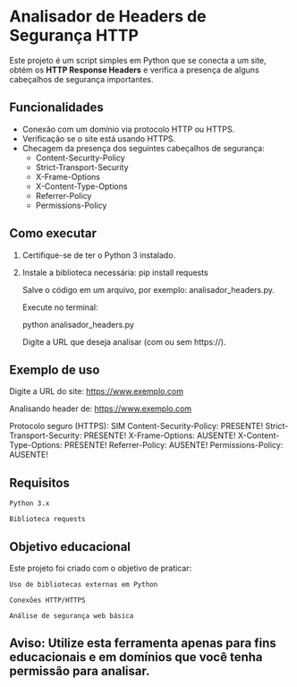 # Analisador de Headers de Segurança HTTP

Este projeto é um script simples em Python que se conecta a um site, obtém os **HTTP Response Headers** e verifica a presença de alguns cabeçalhos de segurança importantes.

## Funcionalidades

- Conexão com um domínio via protocolo HTTP ou HTTPS.
- Verificação se o site está usando HTTPS.
- Checagem da presença dos seguintes cabeçalhos de segurança:
  - Content-Security-Policy
  - Strict-Transport-Security
  - X-Frame-Options
  - X-Content-Type-Options
  - Referrer-Policy
  - Permissions-Policy

## Como executar

1. Certifique-se de ter o Python 3 instalado.
2. Instale a biblioteca necessária:
   pip install requests

    Salve o código em um arquivo, por exemplo: analisador_headers.py.

    Execute no terminal:

    python analisador_headers.py

    Digite a URL que deseja analisar (com ou sem https://).

## Exemplo de uso

Digite a URL do site: https://www.exemplo.com

Analisando header de: https://www.exemplo.com

Protocolo seguro (HTTPS): SIM
Content-Security-Policy: PRESENTE!
Strict-Transport-Security: PRESENTE!
X-Frame-Options: AUSENTE!
X-Content-Type-Options: PRESENTE!
Referrer-Policy: AUSENTE!
Permissions-Policy: AUSENTE!

## Requisitos

    Python 3.x

    Biblioteca requests

## Objetivo educacional

Este projeto foi criado com o objetivo de praticar:

    Uso de bibliotecas externas em Python

    Conexões HTTP/HTTPS

    Análise de segurança web básica

## Aviso: Utilize esta ferramenta apenas para fins educacionais e em domínios que você tenha permissão para analisar.